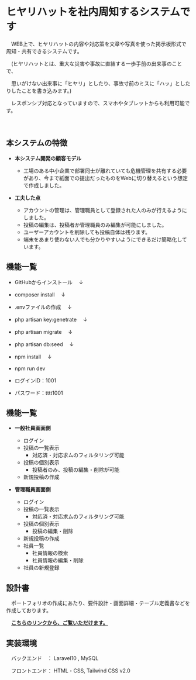 # ヒヤリハットを社内周知するシステムです

　WEB上で、ヒヤリハットの内容や対応策を文章や写真を使った掲示板形式で周知・共有できるシステムです。

　(ヒヤリハットとは、重大な災害や事故に直結する一歩手前の出来事のことで、

　思いがけない出来事に「ヒヤリ」としたり、事故寸前のミスに「ハッ」としたりしたことを書き込みます。)

　レスポンシブ対応となっていますので、スマホやタブレットからも利用可能です。
 
　
## 本システムの特徴
- **本システム開発の顧客モデル**
 
    - 工場のある中小企業で部署同士が離れていても危機管理を共有する必要があり、今まで紙面での提出だったものをWebに切り替えるという想定で作成しました。
 
 - **工夫した点**
    - アカウントの管理は、管理職員として登録された人のみが行えるようにしました。
    - 投稿の編集は、投稿者か管理職員のみ編集が可能にしました。
    - ユーザーアカウントを削除しても投稿自体は残ります。
    - 端末をあまり使わない人でも分かりやすいようにできるだけ簡略化しています。


## 機能一覧
- GitHubからインストール
　↓
- composer install
　↓
- .envファイルの作成
　↓
- php artisan key:genetrate
　↓
- php artisan migrate
　↓
- php artisan db:seed
　↓
- npm install
　↓
- npm run dev


- ログインID：1001
- パスワード：tttt1001


## 機能一覧
- **一般社員画面側**
    - ログイン
    - 投稿の一覧表示
        - 対応済・対応求ムのフィルタリング可能
    - 投稿の個別表示
        - 投稿者のみ、投稿の編集・削除が可能
    - 新規投稿の作成


- **管理職員画面側**
    - ログイン
    - 投稿の一覧表示
        - 対応済・対応求ムのフィルタリング可能
    - 投稿の個別表示
        - 投稿の編集・削除
    - 新規投稿の作成
    - 社員一覧
        - 社員情報の検索
        - 社員情報の編集・削除
    - 社員の新規登録
 
## 設計書

　ポートフォリオの作成にあたり、要件設計・画面詳細・テーブル定義書などを作成しております。
 
 　**[こちらのリンクから、ご覧いただけます。](doc)**

## 実装環境

　バックエンド　： Laravel10  , MySQL

　フロントエンド： HTML・CSS, Tailwind CSS v2.0
 
